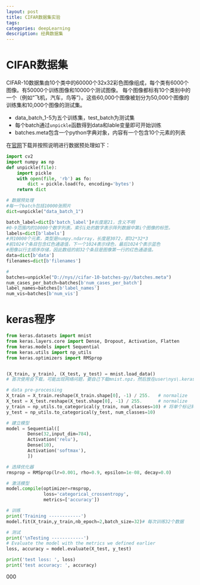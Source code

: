 ```yaml
---
layout: post
title: CIFAR数据集实验
tags:
categories: deepLearning
description: 经典数据集
---
```


# CIFAR数据集

CIFAR-10数据集由10个类中的60000个32x32彩色图像组成，每个类有6000个图像。有50000个训练图像和10000个测试图像。 每个图像都标有10个类别中的一个（例如“飞机，汽车，鸟等”）。这些60,000个图像被划分为50,000个图像的训练集和10,000个图像的测试集。

* data_batch_1-5为五个训练集，test_batch为测试集
* 每个batch通过`unpickle`函数得到data和lable变量即可开始训练
* batches.meta包含一个python字典对象，内容有一个包含10个元素的列表

在[官网](http://www.cs.toronto.edu/~kriz/cifar.html)下载并按照说明进行数据预处理如下：

```python
import cv2
import numpy as np
def unpickle(file):
    import pickle
    with open(file, 'rb') as fo:
        dict = pickle.load(fo, encoding='bytes')
    return dict

# 数据预处理
#每一个batch包括10000张照片
dict=unpickle("data_batch_1")

batch_label=dict[b'batch_label']#长度是21，含义不明
#0-9范围内的10000个数字列表。索引i处的数字表示阵列数据中第i个图像的标签。
labels=dict[b'labels']
#共10000个元素，类型是numpy.ndarray，长度是3072，即32*32*3
#前1024个条目包含红色通道值，下一个1024表示绿色，最后1024个表示蓝色
#图像以行主顺序存储，因此数组的前32个条目是图像第一行的红色通道值。
data=dict[b'data']
filenames=dict[b'filenames']

#
batches=unpickle("D://nys//cifar-10-batches-py//batches.meta")
num_cases_per_batch=batches[b'num_cases_per_batch']
label_names=batches[b'label_names']
num_vis=batches[b'num_vis']
```

# keras程序

```python
from keras.datasets import mnist
from keras.layers.core import Dense, Dropout, Activation, Flatten
from keras.models import Sequential
from keras.utils import np_utils
from keras.optimizers import RMSprop


(X_train, y_train), (X_test, y_test) = mnist.load_data()
# 首次使用会下载，可能出现网络问题，要自己下载mnist.npz，然后放在user\nys\.keras\datasets目录下

# data pre-processing
X_train = X_train.reshape(X_train.shape[0], -1) / 255.   # normalize
X_test = X_test.reshape(X_test.shape[0], -1) / 255.      # normalize
y_train = np_utils.to_categorical(y_train, num_classes=10) # 将单个标记转化为向量
y_test = np_utils.to_categorical(y_test, num_classes=10)

# 建立模型
model = Sequential([
        Dense(32,input_dim=784),
        Activation('relu'),
        Dense(10),
        Activation('softmax'),
        ])

# 选择优化器
rmsprop = RMSprop(lr=0.001, rho=0.9, epsilon=1e-08, decay=0.0)

# 激活模型
model.compile(optimizer=rmsprop,
              loss='categorical_crossentropy',
              metrics=['accuracy'])

# 训练
print('Training ------------')
model.fit(X_train,y_train,nb_epoch=2,batch_size=32)# 每次训练32个数据

# 测试
print('\nTesting ------------')
# Evaluate the model with the metrics we defined earlier
loss, accuracy = model.evaluate(X_test, y_test)

print('test loss: ', loss)
print('test accuracy: ', accuracy)
```









000
